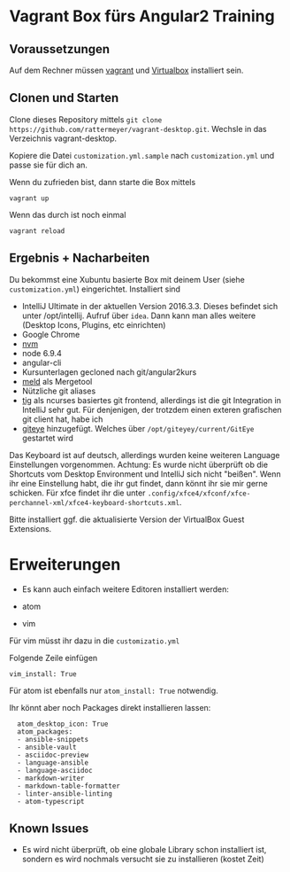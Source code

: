 # Vagrant Box fürs Angular2 Training

## Voraussetzungen
Auf dem Rechner müssen [vagrant](https://www.vagrantup.com/) und [Virtualbox](https://www.virtualbox.org/) installiert sein.

## Clonen und Starten
Clone dieses Repository mittels `git clone https://github.com/rattermeyer/vagrant-desktop.git`.
Wechsle in das Verzeichnis vagrant-desktop.

Kopiere die Datei `customization.yml.sample` nach `customization.yml` und passe sie
für dich an.

Wenn du zufrieden bist, dann starte die Box mittels

`vagrant up`

Wenn das durch ist noch einmal

`vagrant reload`

## Ergebnis + Nacharbeiten

Du bekommst eine Xubuntu basierte Box mit deinem User (siehe `customization.yml`) eingerichtet.
Installiert sind

* IntelliJ Ultimate in der aktuellen Version 2016.3.3. Dieses befindet sich unter /opt/intellij. Aufruf über `idea`. Dann kann man alles weitere (Desktop Icons, Plugins, etc einrichten)
* Google Chrome
* [nvm](https://github.com/creationix/nvm)
* node 6.9.4
* angular-cli
* Kursunterlagen gecloned nach git/angular2kurs
* [meld](http://meldmerge.org/) als Mergetool
* Nützliche git aliases
* [tig](https://jonas.github.io/tig/) als ncurses basiertes git frontend, allerdings ist die git Integration in IntelliJ sehr gut. Für denjenigen, der trotzdem einen exteren grafischen git client hat, habe ich
* [giteye](http://www.collab.net/products/giteye) hinzugefügt. Welches über `/opt/giteyey/current/GitEye` gestartet wird

Das Keyboard ist auf deutsch, allerdings wurden keine weiteren Language Einstellungen vorgenommen.
Achtung: Es wurde nicht überprüft ob die Shortcuts vom Desktop Environment und IntelliJ sich nicht "beißen". Wenn ihr eine Einstellung habt, die ihr gut findet, dann könnt ihr sie mir gerne schicken. Für xfce findet ihr die unter `.config/xfce4/xfconf/xfce-perchannel-xml/xfce4-keyboard-shortcuts.xml`.

Bitte installiert ggf. die aktualisierte Version der VirtualBox Guest Extensions.

# Erweiterungen

* Es kann auch einfach weitere Editoren installiert werden:

* atom
* vim

Für vim müsst ihr dazu in die `customizatio.yml`

Folgende Zeile einfügen

    vim_install: True

Für atom ist ebenfalls nur `atom_install: True` notwendig.

Ihr könnt aber noch Packages direkt installieren lassen:

      atom_desktop_icon: True
      atom_packages:
      - ansible-snippets
      - ansible-vault
      - asciidoc-preview
      - language-ansible
      - language-asciidoc
      - markdown-writer
      - markdown-table-formatter
      - linter-ansible-linting
      - atom-typescript


## Known Issues

* Es wird nicht überprüft, ob eine globale Library schon installiert ist, sondern es wird nochmals versucht sie zu installieren (kostet Zeit)
